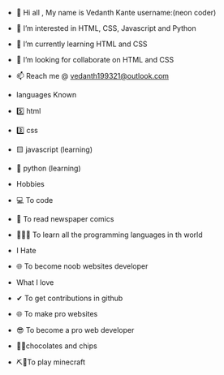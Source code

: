 


- 👋 Hi all , My name is Vedanth Kante username:(neon coder)
- 👀 I’m interested in HTML, CSS, Javascript and Python
- 🌱 I’m currently learning HTML and CSS
- 💞️ I’m looking for collaborate on HTML and CSS
- 📫 Reach me @ vedanth199321@outlook.com

- languages Known
- 5️⃣ html
- 3️⃣ css
- 🟨 javascript (learning)
- 🐍 python (learning)

-  Hobbies
-  💻 To code
-  📰 To read newspaper comics
-   👨🏻‍💻   To learn all the programming languages in th world

-  I Hate
- 🌐 To become noob websites developer

- What I love
- ✔ To get contributions in github 
- 🌐 To make pro websites
- 😎 To become a pro web developer
- 🍫🍟chocolates and chips
- ⛏📍To play minecraft

<!---
vedanthkante/vedanthkante is a ✨ special ✨ repository because its `README.md` (this file) appears on your GitHub profile.
You can click the Preview link to take a look at your changes.
--->
